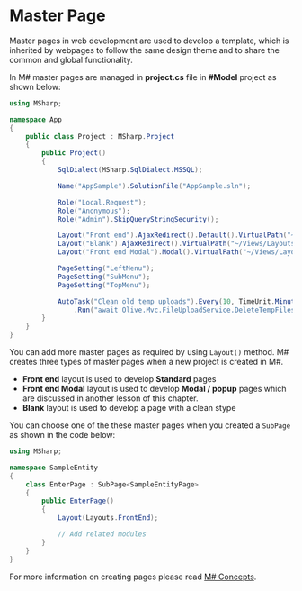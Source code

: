 # Master Page

Master pages in web development are used to develop a template, which is inherited by webpages to follow the same design theme and to share the common and global functionality.

In M# master pages are managed in **project.cs** file in **#Model** project as shown below:

```C#
using MSharp;

namespace App
{
    public class Project : MSharp.Project
    {
        public Project()
        {
            SqlDialect(MSharp.SqlDialect.MSSQL);

            Name("AppSample").SolutionFile("AppSample.sln");

            Role("Local.Request");
            Role("Anonymous");
            Role("Admin").SkipQueryStringSecurity();

            Layout("Front end").AjaxRedirect().Default().VirtualPath("~/Views/Layouts/FrontEnd.cshtml");
            Layout("Blank").AjaxRedirect().VirtualPath("~/Views/Layouts/Blank.cshtml");
            Layout("Front end Modal").Modal().VirtualPath("~/Views/Layouts/FrontEnd.Modal.cshtml");

            PageSetting("LeftMenu");
            PageSetting("SubMenu");
            PageSetting("TopMenu");

            AutoTask("Clean old temp uploads").Every(10, TimeUnit.Minute)
                .Run("await Olive.Mvc.FileUploadService.DeleteTempFiles(olderThan: 1.Hours());");
        }
    }
}
```

You can add more master pages as required by using `Layout()` method. M# creates three types of master pages when a new project is created in M#. 

- **Front end** layout is used to develop **Standard** pages
- **Front end Modal** layout is used to develop **Modal / popup** pages which are discussed in another lesson of this chapter.
- **Blank** layout is used to develop a page with a clean stype

You can choose one of the these master pages when you created a `SubPage` as shown in the code below:

```C#
using MSharp;

namespace SampleEntity
{
    class EnterPage : SubPage<SampleEntityPage>
    {
        public EnterPage()
        {
            Layout(Layouts.FrontEnd);

            // Add related modules
        }
    }
}
```

For more information on creating pages please read [M# Concepts](https://github.com/Geeksltd/MSharp.Docs/blob/master/Basics/Concepts.md).